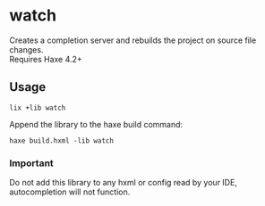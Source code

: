 # watch

Creates a completion server and rebuilds the project on source file changes.  
Requires Haxe 4.2+

## Usage

```
lix +lib watch
```

Append the library to the haxe build command:

```
haxe build.hxml -lib watch
```

### Important

Do not add this library to any hxml or config read by your IDE, autocompletion
will not function.